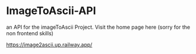# ImageToAscii-API
an API for the imageToAscii Project. Visit the home page here (sorry for the non frontend skills)

https://image2ascii.up.railway.app/

